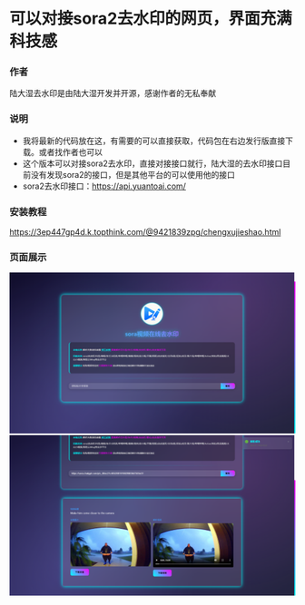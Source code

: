 # 可以对接sora2去水印的网页，界面充满科技感
### 作者
陆大湿去水印是由陆大湿开发并开源，感谢作者的无私奉献
### 说明
- 我将最新的代码放在这，有需要的可以直接获取，代码包在右边发行版直接下载。或者找作者也可以
- 这个版本可以对接sora2去水印，直接对接接口就行，陆大湿的去水印接口目前没有发现sora2的接口，但是其他平台的可以使用他的接口
- sora2去水印接口：https://api.yuantoai.com/
### 安装教程
https://3ep447gp4d.k.topthink.com/@9421839zpg/chengxujieshao.html
### 页面展示
![1.png](https://github.com/xiaolou888/qushuiyin-jianyi/blob/main/1.png)
![2.png](https://github.com/xiaolou888/qushuiyin-jianyi/blob/main/2.png)
